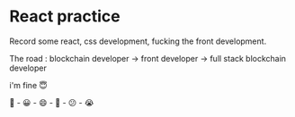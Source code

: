 # React practice

Record some react, css development, fucking the front development.

The road : blockchain developer -> front developer -> full stack blockchain developer

i'm fine 😇

🤩 - 😀 - 😄 - 🙂 - 😕 - 😭